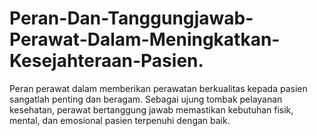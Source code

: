 # Peran-Dan-Tanggungjawab-Perawat-Dalam-Meningkatkan-Kesejahteraan-Pasien.
Peran perawat dalam memberikan perawatan berkualitas kepada pasien sangatlah penting dan beragam. Sebagai ujung tombak pelayanan kesehatan, perawat bertanggung jawab memastikan kebutuhan fisik, mental, dan emosional pasien terpenuhi dengan baik.
